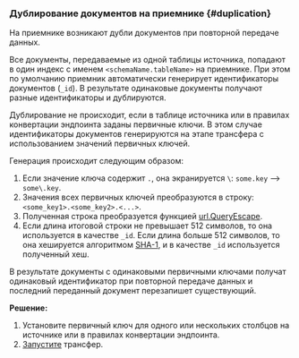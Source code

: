 ### Дублирование документов на приемнике {#duplication}

На приемнике возникают дубли документов при повторной передаче данных.

Все документы, передаваемые из одной таблицы источника, попадают в один индекс с именем `<schemaName.tableName>` на приемнике. При этом по умолчанию приемник автоматически генерирует идентификаторы документов (`_id`). В результате одинаковые документы получают разные идентификаторы и дублируются.

Дублирование не происходит, если в таблице источника или в правилах конвертации эндпоинта заданы первичные ключи. В этом случае идентификаторы документов генерируются на этапе трансфера с использованием значений первичных ключей.

Генерация происходит следующим образом:

1. Если значение ключа содержит `.`, она экранируется `\`: `some.key` --> `some\.key`.
1. Значения всех первичных ключей преобразуются в строку: `<some_key1>.<some_key2>.<...>`.
1. Полученная строка преобразуется функцией [url.QueryEscape](https://pkg.go.dev/net/url#QueryEscape).
1. Если длина итоговой строки не превышает 512 символов, то она используется в качестве `_id`. Если длина больше 512 символов, то она хешируется алгоритмом [SHA-1](https://datatracker.ietf.org/doc/html/rfc3174), и в качестве `_id` используется полученный хеш.

В результате документы с одинаковыми первичными ключами получат одинаковый идентификатор при повторной передаче данных и последний переданный документ перезапишет существующий.

**Решение:**

1. Установите первичный ключ для одного или нескольких столбцов на источнике или в правилах конвертации эндпоинта.
1. [Запустите](../../../../data-transfer/operations/transfer.md#activate) трансфер.
